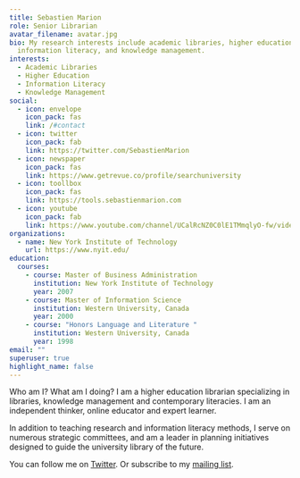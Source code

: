 ```yaml
---
title: Sebastien Marion
role: Senior Librarian
avatar_filename: avatar.jpg
bio: My research interests include academic libraries, higher education,
  information literacy, and knowledge management.
interests:
  - Academic Libraries
  - Higher Education
  - Information Literacy
  - Knowledge Management
social:
  - icon: envelope
    icon_pack: fas
    link: /#contact
  - icon: twitter
    icon_pack: fab
    link: https://twitter.com/SebastienMarion
  - icon: newspaper
    icon_pack: fas
    link: https://www.getrevue.co/profile/searchuniversity
  - icon: toollbox
    icon_pack: fas
    link: https://tools.sebastienmarion.com
  - icon: youtube
    icon_pack: fab
    link: https://www.youtube.com/channel/UCalRcNZ0C0lE1TMmqlyO-fw/videos
organizations:
  - name: New York Institute of Technology
    url: https://www.nyit.edu/
education:
  courses:
    - course: Master of Business Administration
      institution: New York Institute of Technology
      year: 2007
    - course: Master of Information Science
      institution: Western University, Canada
      year: 2000
    - course: "Honors Language and Literature "
      institution: Western University, Canada
      year: 1998
email: ""
superuser: true
highlight_name: false
---
```


Who am I? What am I doing? I am a higher education librarian specializing in libraries, knowledge management and contemporary literacies. I am an independent thinker, online educator and expert learner.

In addition to teaching research and information literacy methods, I serve on numerous strategic committees, and am a leader in planning initiatives designed to guide the university library of the future.

You can follow me on [Twitter](https://www.twitter.com/sebastienmarion). Or subscribe to my [mailing list](https://www.getrevue.co/profile/searchuniversity).

